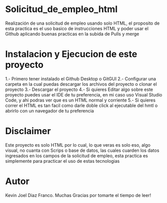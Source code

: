 # Solicitud_de_empleo_html
Realización de una solicitud de empleo usando solo HTML, el proposito de esta practica es el uso basico de instrucciones HTML y poder usar el Github aplicando buenas practicas en la subida de Pulls y merge
# Instalacion y Ejecucion de este proyecto
1.- Primero tener instalado el Github Desktop o GitGUI
2.- Configurar una carpeta en la cual puedas descargar los archivos del proyecto o clonar el proyecto
3.- Descargar el proyecto
4.- Si quieres Editar algo sobre este proyecto puedes usar el IDE de tu preferencia, en mi caso uso Visual Studio Code, y ahi podras ver que es un HTML normal y corriente
5.- Si quieres correr el HTML es tan facil como darle doble click al ejecutable del hmtl o abrirlo con un navegador de tu preferencia

# Disclaimer
Este proyecto es solo HTML por lo cual, lo que veras es solo eso, algo visual, no cuanta con Scrips o base de datos, las cuales cuarden los datos ingresados en los campos de la solicitud de empleo, esta practica es simplemente para practicar el uso de estas tecnologias

# Autor
Kevin Joel Diaz Franco. Muchas Gracias por tomarte el tiempo de leer! 
